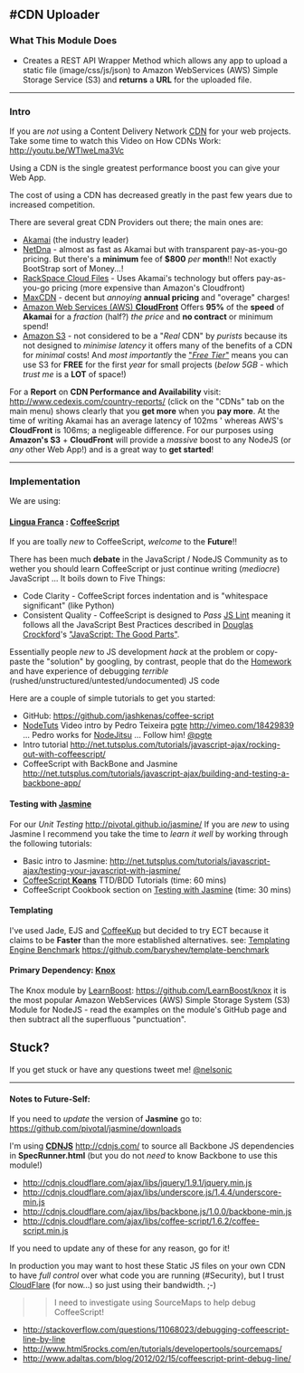 #CDN Uploader
---

### What This Module Does

- Creates a REST API Wrapper Method which allows any app to upload a static file (image/css/js/json) to Amazon WebServices (AWS) Simple Storage Service (S3) and **returns** a **URL** for the uploaded file.

---

### Intro

If you are *not* using a Content Delivery Network 
[CDN](http://en.wikipedia.org/wiki/Content_delivery_network) 
for your web projects. Take some time to watch this Video on 
How CDNs Work: http://youtu.be/WTlweLma3Vc

Using a CDN is the single greatest performance boost you can give your Web App. 



The cost of using a CDN has decreased greatly in the past few years due to increased competition.

There are several great CDN Providers out there; the main ones are:

- [Akamai](http://www.akamai.com) (the industry leader) 
- [NetDna](http://www.netdna.com/pricing/) - almost as fast as Akamai but with 
transparent pay-as-you-go pricing. But there's a **minimum** fee of 
**$800** *per* **month**!!  Not exactly BootStrap sort of Money...!
- [RackSpace Cloud Files](http://www.rackspace.co.uk/cloud-files/) - Uses Akamai's 
technology but offers pay-as-you-go pricing (more expensive than Amazon's Cloudfront)
- [MaxCDN](http://www.maxcdn.com/pricing) - decent but *annoying* 
**annual pricing** and "overage" charges!
- [Amazon Web Services (AWS) **CloudFront**](http://aws.amazon.com/cloudfront/pricing/) Offers **95%** of the **speed** of **Akamai** for a *fraction* (half?) *the price* and **no contract** or minimum spend!
- [Amazon S3](http://aws.amazon.com/s3/) - not considered to be a "*Real* CDN" 
by *purists* because its not designed to *minimise latency* it offers many of 
the benefits of a CDN for *minimal* costs! And *most importantly* the ["*Free Tier*"](http://aws.amazon.com/free/) means you can use S3 for **FREE** for the first *year* for 
small projects (*below 5GB* - which *trust me* is a **LOT** of space!)

For a **Report** on **CDN Performance and Availability** 
visit: http://www.cedexis.com/country-reports/ 
(click on the "CDNs" tab on the main menu) shows clearly that 
you **get more** when you **pay more**. 
At the time of writing Akamai has an average latency of 102ms '
whereas AWS's **CloudFront** is 106ms; a negligeable difference.
For our purposes using **Amazon's S3** + **CloudFront** 
will provide a *massive* boost to any NodeJS (or *any* other Web App!) and is a great way to **get started**!


---

### Implementation

We are using:

#### [Lingua Franca](http://en.wikipedia.org/wiki/Lingua_franca) : [CoffeeScript](http://coffeescript.org/)

If you are toally *new* to CoffeeScript, *welcome* to the **Future**!! 

There has been much **debate** in the JavaScript / NodeJS Community as to wether you should learn CoffeeScript or just continue writing (*mediocre*) JavaScript ... It boils down to Five Things:

- Code Clarity - CoffeeScript forces indentation and is "whitespace significant" (like Python)
- Consistent Quality - CoffeeScript is designed to *Pass* [JS Lint](http://www.javascriptlint.com) meaning it follows all the JavaScript Best Practices described in [Douglas Crockford](http://javascript.crockford.com/)'s ["JavaScript: The Good Parts"](http://www.amazon.com/JavaScript-Good-Parts-Douglas-Crockford/dp/0596517742). 

Essentially people *new* to JS development *hack* at the problem or copy-paste the "solution" by googling, by contrast, people that do the [Homework](https://twitter.com/nelsonic/status/321950687619584001/photo/1) and have experience of debugging *terrible* (rushed/unstructured/untested/undocumented) JS code


Here are a couple of simple tutorials to get you started:

- GitHub: https://github.com/jashkenas/coffee-script
- [NodeTuts](http://nodetuts.com/) Video intro by Pedro Teixeira [pgte](https://github.com/pgte) http://vimeo.com/18429839 ... Pedro works for [NodeJitsu](https://www.nodejitsu.com/) ... Follow him! [@pgte](https://twitter.com/pgte)
- Intro tutorial http://net.tutsplus.com/tutorials/javascript-ajax/rocking-out-with-coffeescript/
- CoffeeScript with BackBone and Jasmine http://net.tutsplus.com/tutorials/javascript-ajax/building-and-testing-a-backbone-app/


#### Testing with [Jasmine](http://pivotal.github.io/jasmine) 

For our *Unit Testing* http://pivotal.github.io/jasmine/ 
If you are *new* to using Jasmine I recommend you take the time to *learn it well* by working through the following tutorials:

- Basic intro to Jasmine: http://net.tutsplus.com/tutorials/javascript-ajax/testing-your-javascript-with-jasmine/
- [CoffeeScript **Koans**](https://github.com/sleepyfox/coffeescript-koans) TTD/BDD Tutorials (time: 60 mins) 
- CoffeeScript Cookbook section on [Testing with Jasmine](http://coffeescriptcookbook.com/chapters/testing/testing_with_jasmine) (time: 30 mins)

#### Templating

I've used Jade, EJS and [CoffeeKup](https://github.com/mauricemach/coffeekup)
but decided to try ECT because it claims to be **Faster** than the more established alternatives. see: [Templating Engine Benchmark](https://github.com/baryshev/template-benchmark) https://github.com/baryshev/template-benchmark

#### Primary Dependency: [Knox](https://github.com/LearnBoost/knox) 

The Knox module by [LearnBoost](https://www.learnboost.com/): https://github.com/LearnBoost/knox it is the most popular Amazon WebServices (AWS) Simple Storage System (S3) Module for NodeJS - read the examples on the module's GitHub page and then subtract all the superfluous "punctuation".


## Stuck? 

If you get stuck or have any questions tweet me! [@nelsonic](https://twitter.com/nelsonic)

---
#### Notes to Future-Self:
If you need to *update* the version of **Jasmine** go to: https://github.com/pivotal/jasmine/downloads

I'm using [**CDNJS**](http://cdnjs.com/) http://cdnjs.com/ to source all Backbone JS dependencies in **SpecRunner.html** (but you do not *need* to know Backbone to use this module!)

- http://cdnjs.cloudflare.com/ajax/libs/jquery/1.9.1/jquery.min.js
- http://cdnjs.cloudflare.com/ajax/libs/underscore.js/1.4.4/underscore-min.js
- http://cdnjs.cloudflare.com/ajax/libs/backbone.js/1.0.0/backbone-min.js
- http://cdnjs.cloudflare.com/ajax/libs/coffee-script/1.6.2/coffee-script.min.js

If you need to update any of these for any reason, go for it!

In production you may want to host these Static JS files on your own CDN to have *full control* over what code you are running (#Security), but I trust [CloudFlare](https://www.cloudflare.com/) (for now...) so just using their bandwidth. ;-)

>> I need to investigate using SourceMaps to help debug CoffeeScript!
- http://stackoverflow.com/questions/11068023/debugging-coffeescript-line-by-line
- http://www.html5rocks.com/en/tutorials/developertools/sourcemaps/
- http://www.adaltas.com/blog/2012/02/15/coffeescript-print-debug-line/




